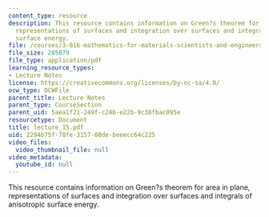 ```yaml
---
content_type: resource
description: This resource contains information on Green?s theorem for area in plane,
  representations of surfaces and integration over surfaces and integrals of anisotropic
  surface energy.
file: /courses/3-016-mathematics-for-materials-scientists-and-engineers-fall-2005/2294b75f78fe315708debeeecc64c225_lecture_15.pdf
file_size: 285879
file_type: application/pdf
learning_resource_types:
- Lecture Notes
license: https://creativecommons.org/licenses/by-nc-sa/4.0/
ocw_type: OCWFile
parent_title: Lecture Notes
parent_type: CourseSection
parent_uid: 5aea1f21-249f-c24b-e22b-9c38fbac095e
resourcetype: Document
title: lecture_15.pdf
uid: 2294b75f-78fe-3157-08de-beeecc64c225
video_files:
  video_thumbnail_file: null
video_metadata:
  youtube_id: null
---
```

This resource contains information on Green?s theorem for area in plane, representations of surfaces and integration over surfaces and integrals of anisotropic surface energy.